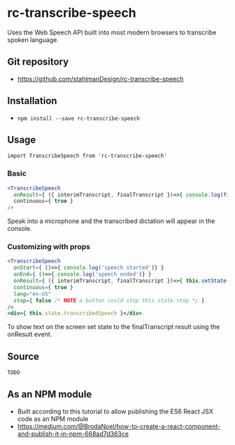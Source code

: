 # rc-transcribe-speech
Uses the Web Speech API built into most modern browsers to transcribe spoken language.

## Git repository
- https://github.com/stahlmanDesign/rc-transcribe-speech

## Installation
- `npm install --save rc-transcribe-speech`

## Usage
```import TranscribeSpeech from 'rc-transcribe-speech'```
### Basic
```jsx
<TranscribeSpeech
  onResult={ ({ interimTranscript, finalTranscript })=>{ console.log(finalTranscript) }
  continuous={ true }
/>
```
Speak into a microphone and the transcribed dictation will appear in the console.

### Customizing with props	
```jsx
<TranscribeSpeech
  onStart={ ()=>{ console.log('speech started')} }
  onEnd={ ()=>{ console.log('speech ended')} }
  onResult={ ({ interimTranscript, finalTranscript })=>{ this.setState({ transcribedSpeech: finalTranscript })} }
  continuous={ true }
  lang="en-US"
  stop={ false /* NOTE a button could stop this.state.stop */ }
/>
<div>{ this.state.transcribedSpeech }</div>
```
To show text on the screen set state to the finalTranscript result using the onResult event.

## Source

```jsx
TODO

```


## As an NPM module
- Built according to this tutorial to allow publishing the ES6 React JSX code as an NPM module
- https://medium.com/@BrodaNoel/how-to-create-a-react-component-and-publish-it-in-npm-668ad7d363ce
	
